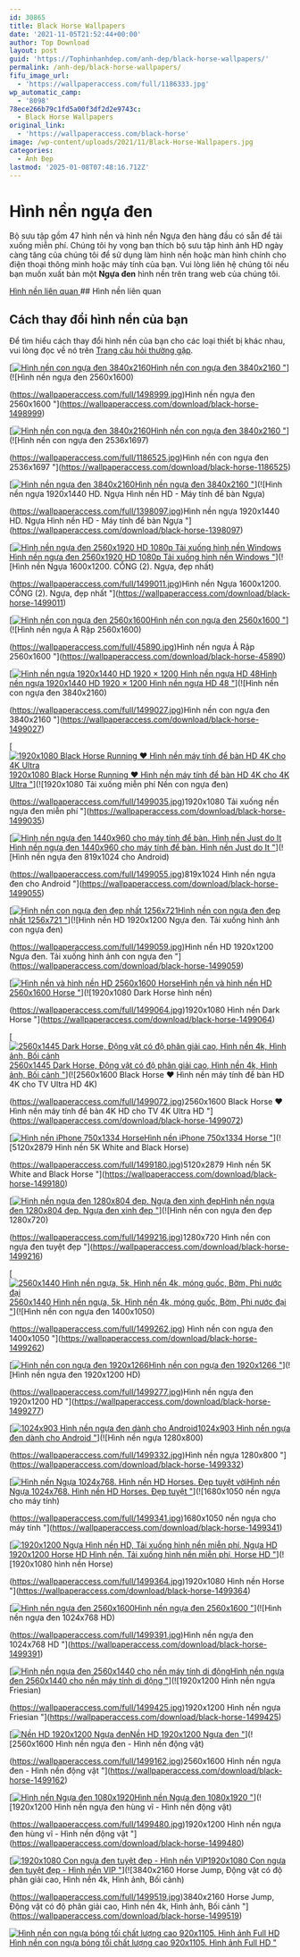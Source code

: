 ```yaml
---
id: 30865
title: Black Horse Wallpapers
date: '2021-11-05T21:52:44+00:00'
author: Top Download
layout: post
guid: 'https://Tophinhanhdep.com/anh-dep/black-horse-wallpapers/'
permalink: /anh-dep/black-horse-wallpapers/
fifu_image_url:
  - 'https://wallpaperaccess.com/full/1186333.jpg'
wp_automatic_camp:
  - '8098'
78ece266b79c1fd5a00f3df2d2e9743c:
  - Black Horse Wallpapers
original_link:
  - 'https://wallpaperaccess.com/black-horse'
image: /wp-content/uploads/2021/11/Black-Horse-Wallpapers.jpg
categories:
  - Ảnh Đẹp
lastmod: '2025-01-08T07:48:16.712Z'
---
```

# Hình nền ngựa đen

Bộ sưu tập gồm 47 hình nền và hình nền Ngựa đen hàng đầu có sẵn để tải xuống miễn phí. Chúng tôi hy vọng bạn thích bộ sưu tập hình ảnh HD ngày càng tăng của chúng tôi để sử dụng làm hình nền hoặc màn hình chính cho điện thoại thông minh hoặc máy tính của bạn. Vui lòng liên hệ chúng tôi nếu bạn muốn xuất bản một **Ngựa đen** hình nền trên trang web của chúng tôi.

[Hình nền liên quan ](#related) ## Hình nền liên quan

## Cách thay đổi hình nền của bạn

Để tìm hiểu cách thay đổi hình nền của bạn cho các loại thiết bị khác nhau, vui lòng đọc về nó trên [Trang câu hỏi thường gặp](https://tophinhanhdep.com/faq/).

  
[[![Hình nền con ngựa đen 3840x2160](https://wallpaperaccess.com/full/1186333.jpg)Hình nền con ngựa đen 3840x2160 "](https://wallpaperaccess.com/download/black-horse-1186333)](![Hình nền ngựa đen 2560x1600)

(https://wallpaperaccess.com/full/1498999.jpg)Hình nền ngựa đen 2560x1600 "](https://wallpaperaccess.com/download/black-horse-1498999)

[[![Hình nền con ngựa đen 3840x2160](https://wallpaperaccess.com/full/1186473.jpg)Hình nền con ngựa đen 3840x2160 "](https://wallpaperaccess.com/download/black-horse-1186473)](![Hình nền con ngựa đen 2536x1697)

(https://wallpaperaccess.com/full/1186525.jpg)Hình nền con ngựa đen 2536x1697 "](https://wallpaperaccess.com/download/black-horse-1186525)

[[![Hình nền ngựa đen 3840x2160](https://wallpaperaccess.com/full/1499002.jpg)Hình nền ngựa đen 3840x2160 "](https://wallpaperaccess.com/download/black-horse-1499002)](![Hình nền ngựa 1920x1440 HD.  Ngựa Hình nền HD - Máy tính để bàn Ngựa)

(https://wallpaperaccess.com/full/1398097.jpg)Hình nền ngựa 1920x1440 HD. Ngựa Hình nền HD - Máy tính để bàn Ngựa "](https://wallpaperaccess.com/download/black-horse-1398097)

[[![Hình nền ngựa đen 2560x1920 HD 1080p Tải xuống hình nền Windows](https://wallpaperaccess.com/full/1499004.jpg)Hình nền ngựa đen 2560x1920 HD 1080p Tải xuống hình nền Windows "](https://wallpaperaccess.com/download/black-horse-1499004)](![Hình nền Ngựa 1600x1200.  CỔNG (2).  Ngựa, đẹp nhất)

(https://wallpaperaccess.com/full/1499011.jpg)Hình nền Ngựa 1600x1200. CỔNG (2). Ngựa, đẹp nhất "](https://wallpaperaccess.com/download/black-horse-1499011)

[[![Hình nền con ngựa đen 2560x1600](https://wallpaperaccess.com/full/1499013.jpg)Hình nền con ngựa đen 2560x1600 "](https://wallpaperaccess.com/download/black-horse-1499013)](![Hình nền ngựa Ả Rập 2560x1600)

(https://wallpaperaccess.com/full/45890.jpg)Hình nền ngựa Ả Rập 2560x1600 "](https://wallpaperaccess.com/download/black-horse-45890)

[[![Hình nền ngựa 1920x1440 HD 1920 × 1200 Hình nền ngựa HD 48](https://wallpaperaccess.com/full/1499025.jpg)Hình nền ngựa 1920x1440 HD 1920 × 1200 Hình nền ngựa HD 48 "](https://wallpaperaccess.com/download/black-horse-1499025)](![Hình nền con ngựa đen 3840x2160)

(https://wallpaperaccess.com/full/1499027.jpg)Hình nền con ngựa đen 3840x2160 "](https://wallpaperaccess.com/download/black-horse-1499027)

[[![1920x1080 Black Horse Running ❤ Hình nền máy tính để bàn HD 4K cho 4K Ultra](https://wallpaperaccess.com/full/376924.jpg)1920x1080 Black Horse Running ❤ Hình nền máy tính để bàn HD 4K cho 4K Ultra "](https://wallpaperaccess.com/download/black-horse-376924)](![1920x1080 Tải xuống miễn phí Nền con ngựa đen)

(https://wallpaperaccess.com/full/1499035.jpg)1920x1080 Tải xuống nền ngựa đen miễn phí "](https://wallpaperaccess.com/download/black-horse-1499035)

[[![Hình nền ngựa đen 1440x960 cho máy tính để bàn.  Hình nền Just do It](https://wallpaperaccess.com/full/1499054.jpg)Hình nền ngựa đen 1440x960 cho máy tính để bàn. Hình nền Just do It "](https://wallpaperaccess.com/download/black-horse-1499054)](![Hình nền ngựa đen 819x1024 cho Android)

(https://wallpaperaccess.com/full/1499055.jpg)819x1024 Hình nền ngựa đen cho Android "](https://wallpaperaccess.com/download/black-horse-1499055)

[[![Hình nền con ngựa đen đẹp nhất 1256x721](https://wallpaperaccess.com/full/1499057.jpg)Hình nền con ngựa đen đẹp nhất 1256x721 "](https://wallpaperaccess.com/download/black-horse-1499057)](![Hình nền HD 1920x1200 Ngựa đen.  Tải xuống hình ảnh con ngựa đen)

(https://wallpaperaccess.com/full/1499059.jpg)Hình nền HD 1920x1200 Ngựa đen. Tải xuống hình ảnh con ngựa đen "](https://wallpaperaccess.com/download/black-horse-1499059)

[[![Hình nền và hình nền HD 2560x1600 Horse](https://wallpaperaccess.com/full/1499062.jpg)Hình nền và hình nền HD 2560x1600 Horse "](https://wallpaperaccess.com/download/black-horse-1499062)](![1920x1080 Dark Horse hình nền)

(https://wallpaperaccess.com/full/1499064.jpg)1920x1080 Hình nền Dark Horse "](https://wallpaperaccess.com/download/black-horse-1499064)

[ [![2560x1445 Dark Horse, Động vật có độ phân giải cao, Hình nền 4k, Hình ảnh, Bối cảnh](https://wallpaperaccess.com/full/1499069.jpg)2560x1445 Dark Horse, Động vật có độ phân giải cao, Hình nền 4k, Hình ảnh, Bối cảnh "](https://wallpaperaccess.com/download/black-horse-1499069)](![2560x1600 Black Horse ❤ Hình nền máy tính để bàn HD 4K cho TV Ultra HD 4K)

(https://wallpaperaccess.com/full/1499072.jpg)2560x1600 Black Horse ❤ Hình nền máy tính để bàn 4K HD cho TV 4K Ultra HD "](https://wallpaperaccess.com/download/black-horse-1499072)

[[![Hình nền iPhone 750x1334 Horse](https://wallpaperaccess.com/full/1499179.jpg)Hình nền iPhone 750x1334 Horse "](https://wallpaperaccess.com/download/black-horse-1499179)](![5120x2879 Hình nền 5K White and Black Horse)

(https://wallpaperaccess.com/full/1499180.jpg)5120x2879 Hình nền 5K White and Black Horse "](https://wallpaperaccess.com/download/black-horse-1499180)

[[![Hình nền ngựa đen 1280x804 đẹp.  Ngựa đen xinh đẹp](https://wallpaperaccess.com/full/1499204.jpg)Hình nền ngựa đen 1280x804 đẹp. Ngựa đen xinh đẹp "](https://wallpaperaccess.com/download/black-horse-1499204)](![Hình nền con ngựa đen đẹp 1280x720)

(https://wallpaperaccess.com/full/1499216.jpg)1280x720 Hình nền con ngựa đen tuyệt đẹp "](https://wallpaperaccess.com/download/black-horse-1499216)

[[![2560x1440 Hình nền ngựa, 5k, Hình nền 4k, móng guốc, Bờm, Phi nước đại](https://wallpaperaccess.com/full/1499219.jpg)2560x1440 Hình nền ngựa, 5k, Hình nền 4k, móng guốc, Bờm, Phi nước đại "](https://wallpaperaccess.com/download/black-horse-1499219)](![Hình nền con ngựa đen 1400x1050)

(https://wallpaperaccess.com/full/1499262.jpg) Hình nền con ngựa đen 1400x1050 "](https://wallpaperaccess.com/download/black-horse-1499262)

[[![Hình nền con ngựa đen 1920x1266](https://wallpaperaccess.com/full/1499264.jpg)Hình nền con ngựa đen 1920x1266 "](https://wallpaperaccess.com/download/black-horse-1499264)](![Hình nền ngựa đen 1920x1200 HD)

(https://wallpaperaccess.com/full/1499277.jpg)Hình nền ngựa đen 1920x1200 HD "](https://wallpaperaccess.com/download/black-horse-1499277)

[[![1024x903 Hình nền ngựa đen dành cho Android](https://wallpaperaccess.com/full/1499329.jpg)1024x903 Hình nền ngựa đen dành cho Android "](https://wallpaperaccess.com/download/black-horse-1499329)](![Hình nền ngựa 1280x800)

(https://wallpaperaccess.com/full/1499332.jpg)Hình nền ngựa 1280x800 "](https://wallpaperaccess.com/download/black-horse-1499332)

[[![Hình nền Ngựa 1024x768.  Hình nền HD Horses.  Đẹp tuyệt vời](https://wallpaperaccess.com/full/1499335.jpg)Hình nền Ngựa 1024x768. Hình nền HD Horses. Đẹp tuyệt "](https://wallpaperaccess.com/download/black-horse-1499335)](![1680x1050 nền ngựa cho máy tính)

(https://wallpaperaccess.com/full/1499341.jpg)1680x1050 nền ngựa cho máy tính "](https://wallpaperaccess.com/download/black-horse-1499341)

[[![1920x1200 Ngựa Hình nền HD, Tải xuống hình nền miễn phí, Ngựa HD](https://wallpaperaccess.com/full/1499356.jpg)1920x1200 Horse HD Hình nền, Tải xuống hình nền miễn phí, Horse HD "](https://wallpaperaccess.com/download/black-horse-1499356)](![1920x1080 hình nền Horse)

(https://wallpaperaccess.com/full/1499364.jpg)1920x1080 Hình nền Horse "](https://wallpaperaccess.com/download/black-horse-1499364)

[[![Hình nền ngựa đen 2560x1600](https://wallpaperaccess.com/full/1499381.jpg)Hình nền ngựa đen 2560x1600 "](https://wallpaperaccess.com/download/black-horse-1499381)](![Hình nền ngựa đen 1024x768 HD)

(https://wallpaperaccess.com/full/1499391.jpg)Hình nền ngựa đen 1024x768 HD "](https://wallpaperaccess.com/download/black-horse-1499391)

[[![Hình nền ngựa đen 2560x1440 cho nền máy tính di động](https://wallpaperaccess.com/full/1499398.jpg)Hình nền ngựa đen 2560x1440 cho nền máy tính di động "](https://wallpaperaccess.com/download/black-horse-1499398)](![1920x1200 Hình nền ngựa Friesian)

(https://wallpaperaccess.com/full/1499425.jpg)1920x1200 Hình nền ngựa Friesian "](https://wallpaperaccess.com/download/black-horse-1499425)

[[![Nền HD 1920x1200 Ngựa đen](https://wallpaperaccess.com/full/1499450.jpg)Nền HD 1920x1200 Ngựa đen "](https://wallpaperaccess.com/download/black-horse-1499450)](![2560x1600 Hình nền ngựa đen - Hình nền động vật)

(https://wallpaperaccess.com/full/1499162.jpg)2560x1600 Hình nền ngựa đen - Hình nền động vật "](https://wallpaperaccess.com/download/black-horse-1499162)

[[![Hình nền Ngựa đen 1080x1920](https://wallpaperaccess.com/full/1499467.jpg)Hình nền Ngựa đen 1080x1920 "](https://wallpaperaccess.com/download/black-horse-1499467)](![1920x1200 Hình nền ngựa đen hùng vĩ - Hình nền động vật)

(https://wallpaperaccess.com/full/1499480.jpg)1920x1200 Hình nền ngựa đen hùng vĩ - Hình nền động vật "](https://wallpaperaccess.com/download/black-horse-1499480)

[[![1920x1080 Con ngựa đen tuyệt đẹp - Hình nền VIP](https://wallpaperaccess.com/full/1499511.jpg)1920x1080 Con ngựa đen tuyệt đẹp - Hình nền VIP "](https://wallpaperaccess.com/download/black-horse-1499511)](![3840x2160 Horse Jump, Động vật có độ phân giải cao, Hình nền 4k, Hình ảnh, Bối cảnh)

(https://wallpaperaccess.com/full/1499519.jpg)3840x2160 Horse Jump, Động vật có độ phân giải cao, Hình nền 4k, Hình ảnh, Bối cảnh "](https://wallpaperaccess.com/download/black-horse-1499519)

[![Hình nền con ngựa bóng tối chất lượng cao 920x1105.  Hình ảnh Full HD](https://wallpaperaccess.com/full/1499529.jpg)Hình nền con ngựa bóng tối chất lượng cao 920x1105. Hình ảnh Full HD "](https://wallpaperaccess.com/download/black-horse-1499529)
